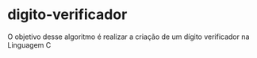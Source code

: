# digito-verificador
O objetivo desse algoritmo é realizar a criação de um dígito verificador na Linguagem C
